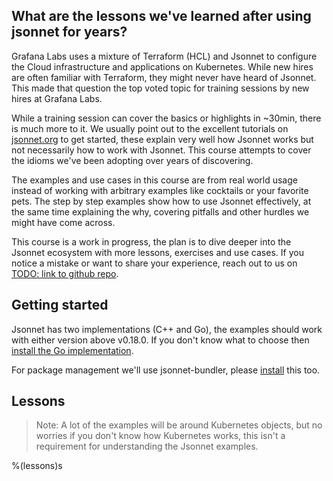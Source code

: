 ## What are the lessons we've learned after using jsonnet for years?

Grafana Labs uses a mixture of Terraform (HCL) and Jsonnet to configure the Cloud
infrastructure and applications on Kubernetes. While new hires are often familiar with
Terraform, they might never have heard of Jsonnet. This made that question the top voted
topic for training sessions by new hires at Grafana Labs.

While a training session can cover the basics or highlights in ~30min, there is much more
to it. We usually point out to the excellent tutorials on
[jsonnet.org](https://jsonnet.org/learning/tutorial.html) to get started, these explain
very well how Jsonnet works but not necessarily how to work with Jsonnet. This course
attempts to cover the idioms we've been adopting over years of discovering.

The examples and use cases in this course are from real world usage instead of working
with arbitrary examples like cocktails or your favorite pets. The step by step examples
show how to use Jsonnet effectively, at the same time explaining the why, covering
pitfalls and other hurdles we might have come across.

This course is a work in progress, the plan is to dive deeper into the Jsonnet ecosystem
with more lessons, exercises and use cases. If you notice a mistake or want to share your
experience, reach out to us on [TODO: link to github repo]().

## Getting started

Jsonnet has two implementations (C++ and Go), the examples should work with either version
above v0.18.0. If you don't know what to choose then [install the Go
implementation](https://github.com/google/go-jsonnet#installation-instructions).

For package management we'll use jsonnet-bundler, please
[install](https://github.com/jsonnet-bundler/jsonnet-bundler#install) this too.

## Lessons

> Note: A lot of the examples will be around Kubernetes objects, but no worries if you
> don't know how Kubernetes works, this isn't a requirement for understanding the Jsonnet
> examples.

%(lessons)s
